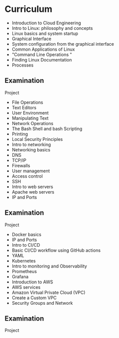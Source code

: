# Curriculum

* Introduction to Cloud Engineering
* Intro to Linux: philosophy and concepts
* Linux basics and system startup
* Graphical Interface
* System configuration from the graphical interface
* Common Applications of Linux
* "Command Line Operations "
* Finding Linux Documentation
* Processes



## Examination

Project



* File Operations
* Text Editors
* User Environment
* Manipulating Text
* Network Operations
* The Bash Shell and bash Scripting
* Printing
* Local Security Principles
* Intro to networking
* Networking basics
* DNS
* TCP/IP
* Firewalls
* User management
* Access control
* SSH
* Intro to web servers
* Apache web servers
* IP and Ports

## Examination

Project



* Docker basics
* IP and Ports
* Intro to CI/CD
* Basic CI/CD workflow using GitHub actions
* YAML
* Kubernetes
* Intro to monitoring and Observability
* Prometheus
* Grafana
* Introduction to AWS &#x20;
* AWS services
* Amazon Virtual Private Cloud (VPC)
* Create a Custom VPC
* Security Groups and Network&#x20;

## Examination

Project

